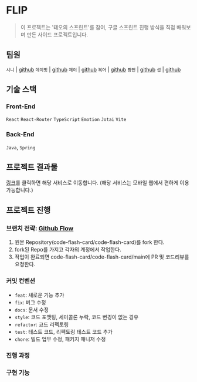 # FLIP
> 이 프로젝트는 '테오의 스프린트'를 참여, 구글 스프린트 진행 방식을 직접 배워보며 만든 사이드 프로젝트입니다. 

## 팀원
`시니` | [github](https://github.com/SINHOLEE)
`데이빗` | [github](https://github.com/DavidYang2149)
`제이` | [github](https://github.com/tpoluol)
`복어` | [github](https://github.com/LEESEONGBOK1214)
`팡맨` | [github](https://github.com/devpang20)
`섭` | [github](https://github.com/devseop)

## 기술 스택
### Front-End
`React` `React-Router` `TypeScript` `Emotion` `Jotai` `Vite`

### Back-End
`Java`, `Spring`

## 프로젝트 결과물
[링크](https://leeseongbok1214.github.io/flashcard/)를 클릭하면 해당 서비스로 이동합니다. (해당 서비스는 모바일 웹에서 편하게 이용 가능합니다.)

## 프로젝트 진행 
### 브랜치 전략: [Github Flow](https://subicura.com/git/guide/github-flow.html#github-flow-%E1%84%87%E1%85%A1%E1%86%BC%E1%84%89%E1%85%B5%E1%86%A8)

1. 원본 Repository(code-flash-card/code-flash-card)를 fork 한다.
2. fork된 Repo를 가지고 각자의 계정에서 작업한다.
3. 작업이 완료되면 code-flash-card/code-flash-card/main에 PR 및 코드리뷰를 요청한다.

### 커밋 컨벤션
- `feat`: 새로운 기능 추가
- `fix`: 버그 수정
- `docs`: 문서 수정
- `style`: 코드 포맷팅, 세미콜론 누락, 코드 변경이 없는 경우
- `refactor`: 코드 리펙토링
- `test`: 테스트 코드, 리펙토링 테스트 코드 추가
- `chore`: 빌드 업무 수정, 패키지 매니저 수정

### 진행 과정

### 구현 기능
